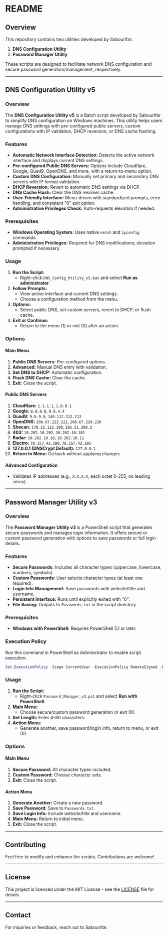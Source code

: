 # README

## Overview

This repository contains two utilities developed by Sabourifar: 

1. **DNS Configuration Utility**
2. **Password Manager Utility**

These scripts are designed to facilitate network DNS configuration and secure password generation/management, respectively.

---

## DNS Configuration Utility v5

### Overview

The **DNS Configuration Utility v5** is a Batch script developed by Sabourifar to simplify DNS configuration on Windows machines. This utility helps users manage DNS settings with pre-configured public servers, custom configurations with IP validation, DHCP reversion, or DNS cache flushing.

### Features

- **Automatic Network Interface Detection:** Detects the active network interface and displays current DNS settings.
- **Pre-configured Public DNS Servers:** Options include Cloudflare, Google, Quad9, OpenDNS, and more, with a return-to-menu option.
- **Custom DNS Configuration:** Manually set primary and secondary DNS servers with IP format validation.
- **DHCP Reversion:** Revert to automatic DNS settings via DHCP.
- **DNS Cache Flush:** Clear the DNS resolver cache.
- **User-Friendly Interface:** Menu-driven with standardized prompts, error handling, and consistent "0" exit option.
- **Administrative Privileges Check:** Auto-requests elevation if needed.

### Prerequisites

- **Windows Operating System:** Uses native `netsh` and `ipconfig` commands.
- **Administrative Privileges:** Required for DNS modifications; elevation prompted if necessary.

### Usage

1. **Run the Script:**
   - Right-click `DNS_Config_Utility_v5.bat` and select **Run as administrator**.
2. **Follow Prompts:**
   - View active interface and current DNS settings.
   - Choose a configuration method from the menu.
3. **Options:**
   - Select public DNS, set custom servers, revert to DHCP, or flush cache.
4. **Exit or Continue:**
   - Return to the menu (1) or exit (0) after an action.

### Options

#### Main Menu
1. **Public DNS Servers:** Pre-configured options.
2. **Advanced:** Manual DNS entry with validation.
3. **Set DNS to DHCP:** Automatic configuration.
4. **Flush DNS Cache:** Clear the cache.
0. **Exit:** Close the script.

#### Public DNS Servers
1. **Cloudflare:** `1.1.1.1`, `1.0.0.1`
2. **Google:** `8.8.8.8`, `8.8.4.4`
3. **Quad9:** `9.9.9.9`, `149.112.112.112`
4. **OpenDNS:** `208.67.222.222`, `208.67.220.220`
5. **Shecan:** `178.22.122.100`, `185.51.200.2`
6. **403:** `10.202.10.202`, `10.202.10.102`
7. **Radar:** `10.202.10.10`, `10.202.10.11`
8. **Electro:** `78.157.42.100`, `78.157.42.101`
9. **127.0.0.1 (DNSCrypt Default):** `127.0.0.1`
0. **Return to Menu:** Go back without applying changes.

#### Advanced Configuration
- Validates IP addresses (e.g., `X.X.X.X`, each octet 0-255, no leading zeros).

---

## Password Manager Utility v3

### Overview

The **Password Manager Utility v3** is a PowerShell script that generates secure passwords and manages login information. It offers secure or custom password generation with options to save passwords or full login details.

### Features

- **Secure Passwords:** Includes all character types (uppercase, lowercase, numbers, symbols).
- **Custom Passwords:** User selects character types (at least one required).
- **Login Info Management:** Save passwords with website/title and username.
- **Persistent Interface:** Runs until explicitly exited with "0".
- **File Saving:** Outputs to `Passwords.txt` in the script directory.

### Prerequisites

- **Windows with PowerShell:** Requires PowerShell 5.1 or later.

### Execution Policy

Run this command in PowerShell as Administrator to enable script execution:
```powershell
Set-ExecutionPolicy -Scope CurrentUser -ExecutionPolicy RemoteSigned -Force
```

### Usage

1. **Run the Script:**
   - Right-click `Password_Manager_v3.ps1` and select **Run with PowerShell**.
2. **Main Menu:**
   - Choose secure/custom password generation or exit (0).
3. **Set Length:** Enter 4-80 characters.
4. **Action Menu:**
   - Generate another, save password/login info, return to menu, or exit (0).

### Options

#### Main Menu
1. **Secure Password:** All character types included.
2. **Custom Password:** Choose character sets.
0. **Exit:** Close the script.

#### Action Menu
1. **Generate Another:** Create a new password.
2. **Save Password:** Save to `Passwords.txt`.
3. **Save Login Info:** Include website/title and username.
4. **Main Menu:** Return to initial menu.
0. **Exit:** Close the script.

---

## Contributing

Feel free to modify and enhance the scripts. Contributions are welcome!

---

## License

This project is licensed under the MIT License - see the [LICENSE](LICENSE) file for details.

---

## Contact

For inquiries or feedback, reach out to Sabourifar.
